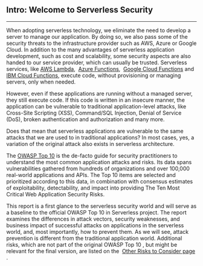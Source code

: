 ## Intro: Welcome to Serverless Security
---
When adopting serverless technology, we eliminate the need to develop a server to manage our application.
By doing so, we also pass some of the security threats to the infrastructure provider such as AWS, Azure or
Google Cloud. In addition to the many advantages of serverless application development, such as cost and
scalability, some security aspects are also handed to our service provider, which can usually be trusted.
Serverless services, like ​[AWS Lambda](https://aws.amazon.com/lambda/]), ​ [Azure Functions](https://azure.microsoft.com/en-us/services/functions/), ​ [Google Cloud Functions](https://cloud.google.com/functions/) and ​[IBM Cloud Functions​](https://console.bluemix.net/openwhisk/),
execute code, without provisioning or managing servers, only when needed.


However, even if these applications are running without a managed server, they still execute code. If this
code is written in an insecure manner, the application can be vulnerable to traditional application-level
attacks, like Cross-Site Scripting (XSS), Command/SQL Injection, Denial of Service (DoS), broken
authentication and authorization and many more.


Does that mean that serverless applications are vulnerable to the same attacks that we are used to in
traditional applications? In most cases, yes, a variation of the original attack also exists in serverless
architecture.


The ​[OWASP Top 10](https://www.owasp.org/index.php/Top_10-2017_Top_10) is the de-facto guide for security practitioners to understand the most common
application attacks and risks. Its data spans vulnerabilities gathered from hundreds of organizations and over
100,000 real-world applications and APIs. The Top 10 items are selected and prioritized according to this
data, in combination with consensus estimates of exploitability, detectability, and impact into providing The
Ten Most Critical Web Application Security Risks.


This report is a first glance to the serverless security world and will serve as a baseline to the official OWASP
Top 10 in Serverless project. The report examines the differences in attack vectors, security weaknesses, and
business impact of successful attacks on applications in the serverless world, and, most importantly, how to
prevent them. As we will see, attack prevention is different from the traditional application world. Additional
risks, which are not part of the original ​ OWASP Top 10​ , but might be relevant for the final version, are listed
on the ​ [Other Risks to Consider page](internal)​ .
